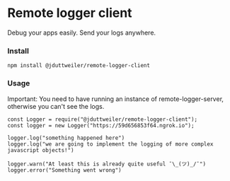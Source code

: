# Remote logger client
Debug your apps easily. Send your logs anywhere. 

### Install
```
npm install @jduttweiler/remote-logger-client
```

### Usage 
Important: You need to have running an instance of remote-logger-server, otherwise you can't see the logs.


```
const Logger = require("@jduttweiler/remote-logger-client");
const logger = new Logger("https://59d656853f64.ngrok.io");

logger.log("something happened here")
logger.log("we are going to implement the logging of more complex javascript objects!")

logger.warn("At least this is already quite useful ¯\_(ツ)_/¯")
logger.error("Something went wrong")
```

